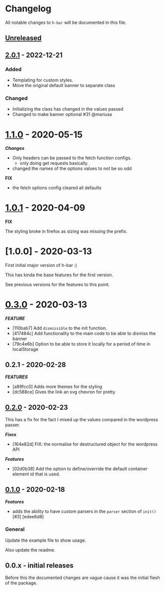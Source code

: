 # Changelog

All notable changes to `h-bar` will be documented in this file.
## [Unreleased]

## [2.0.1] - 2022-12-21
### Added
- Templating for custom styles.
- Move the original default banner to separate class

### Changed
- Initializing the class has changed in the values passed
- Changed to make banner optional #31 @mariusa

# [1.1.0] - 2020-05-15

***Changes***

- Only headers can be passed to the fetch function configs.
    - only doing get requests basically.
- changed the names of the options values to not be so odd

__FIX__

- the fetch options config cleared all defaults

# [1.0.1] - 2020-04-09

__FIX__

The styling broke in firefox as sizing was missing the prefix.

# [1.0.0] - 2020-03-13

First initial major version of h-bar :)

This has kinda the base features for the first version.

See previous versions for the features to this point.

# [0.3.0] - 2020-03-13

***FEATURE***
- [110bab7] Add `dismissible` to the init function.
- [417484c] Add functionality to the main code to be able to dismiss the banner
- [79c4e6b] Option to be able to store it locally for a period of time in localStorage

## 0.2.1 - 2020-02-28

***FEATURES***

- [a89fcc0] Adds more themes for the styling
- [dc588ce] Gives the link an svg chevron for pretty

## [0.2.0] - 2020-02-23

This has a fix for the fact I mixed up the values compared in the wordpress passer.

***Fixes***

- [164e82d] FIX: the normalise for destructured object for the wordpress API

***Features***

- [02d0b38] Add the option to define/override the default container element id that is used.

## [0.1.0] - 2020-02-18

***Features***

- adds the ability to have custom parsers in the `parser` section of `init()` [#3] [edee6d8]

### General

Update the example file to show usage.

Also update the readme.

## 0.0.x - initial releases

Before this the documented changes are vague cause it was the initial flesh of the package.

[Unreleased]: https://github.com/reecem/h-bar/compare/v2.0.1...HEAD
[2.0.1]: https://github.com/reecem/h-bar/compare/v1.0.1...v2.0.1
[1.1.0]: https://github.com/reecem/h-bar/compare/v1.0.1...v1.1.0
[1.0.1]: https://github.com/reecem/h-bar/compare/v0.3.0...v1.0.1
[0.3.0]: https://github.com/reecem/h-bar/compare/v0.2.1...v0.3.0
[0.2.1]: https://github.com/reecem/h-bar/compare/v0.2.0...v0.2.1
[0.2.0]: https://github.com/reecem/h-bar/compare/v0.1.0...v0.2.0
[0.1.0]: https://github.com/reecem/h-bar/releases/tag/v0.1.0
